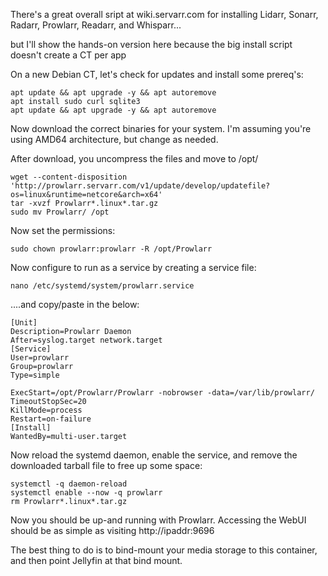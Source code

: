 There's a great overall sript at wiki.servarr.com for installing Lidarr, Sonarr, Radarr, Prowlarr, Readarr, and Whisparr...

but I'll show the hands-on version here because the big install script doesn't create a CT per app

On a new Debian CT, let's check for updates and install some prereq's:

	apt update && apt upgrade -y && apt autoremove
	apt install sudo curl sqlite3
	apt update && apt upgrade -y && apt autoremove
	
Now download the correct binaries for your system.  I'm assuming you're using AMD64 architecture, but change as needed.

After download, you uncompress the files and move to /opt/

	wget --content-disposition 'http://prowlarr.servarr.com/v1/update/develop/updatefile?os=linux&runtime=netcore&arch=x64'
	tar -xvzf Prowlarr*.linux*.tar.gz
	sudo mv Prowlarr/ /opt
	
Now set the permissions:

	sudo chown prowlarr:prowlarr -R /opt/Prowlarr

Now configure to run as a service by creating a service file:

	nano /etc/systemd/system/prowlarr.service
	
....and copy/paste in the below:

	[Unit]
	Description=Prowlarr Daemon
	After=syslog.target network.target
	[Service]
	User=prowlarr
	Group=prowlarr
	Type=simple

	ExecStart=/opt/Prowlarr/Prowlarr -nobrowser -data=/var/lib/prowlarr/
	TimeoutStopSec=20
	KillMode=process
	Restart=on-failure
	[Install]
	WantedBy=multi-user.target
	
Now reload the systemd daemon, enable the service, and remove the downloaded tarball file to free up some space:

	systemctl -q daemon-reload
	systemctl enable --now -q prowlarr
	rm Prowlarr*.linux*.tar.gz
	
Now you should be up-and running with Prowlarr. Accessing the WebUI should be as simple as visiting http://ipaddr:9696

The best thing to do is to bind-mount your media storage to this container, and then point Jellyfin at that bind mount.
